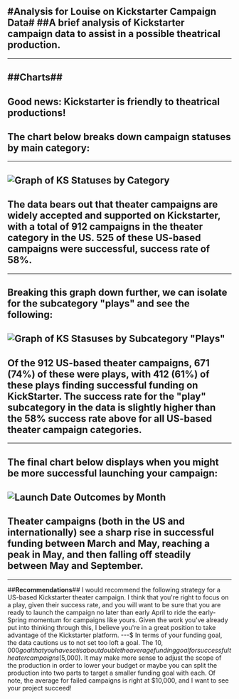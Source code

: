 #**Analysis for Louise on Kickstarter Campaign Data**#
##A brief analysis of Kickstarter campaign data to assist in a possible theatrical production.
---
---
##**Charts**##
---
Good news: Kickstarter is friendly to theatrical productions! 
---
The chart below breaks down campaign statuses by main category:
---
---
![Graph of KS Statuses by Category]("C:\Users\TTHammond\Desktop\git\KSData\MonthOutcomes")
---
The data bears out that theater campaigns are widely accepted and supported on Kickstarter, with a total of 912 campaigns in the theater category in the US. 525 of these US-based campaigns were successful,  success rate of 58%. 
---
---
Breaking this graph down further, we can isolate for the subcategory "plays" and see the following: 
---
![Graph of KS Stasuses by Subcategory "Plays"]("kickstart/SubcategoryOutcomes.png")
---
Of the 912 US-based theater campaigns, 671 (74%) of these were plays, with 412 (61%) of these plays finding successful funding on KickStarter. The success rate for the "play" subcategory in the data is slightly higher than the 58% success rate above for all US-based theater campaign categories. 
---
---
The final chart below displays **when** you might be more successful launching your campaign: 
---
![Launch Date Outcomes by Month]("C:\Users\TTHammond\Desktop\git\KSData\MonthOutcomes")
---
Theater campaigns (both in the US and internationally) see a sharp rise in successful funding between March and May, reaching a peak in May, and then falling off steadily between May and September. 
---
---
##**Recommendations**##
I would recommend the following strategy for a US-based Kickstarter theater campaign. I think that you're right to focus on a play, given their success rate, and you will want to be sure that you are ready to launch the campaign no later than early April to ride the early-Spring momentum for campaigns like yours. Given the work you've already put into thinking through this, I believe you're in a great position to take advantage of the Kickstarter platform. 
---$
In terms of your funding goal, the data cautions us to not set too loft a goal. The $10,000 goal that you have set is about double the average funding goal for successful theater campaigns ($5,000). It may make more sense to adjust the scope of the production in order to lower your budget or maybe you can split the production into two parts to target a smaller funding goal with each. Of note, the average for failed campaigns is right at $10,000, and I want to see your project succeed!
